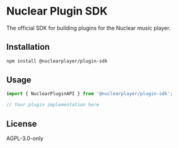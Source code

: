 # Nuclear Plugin SDK

The official SDK for building plugins for the Nuclear music player.

## Installation

```bash
npm install @nuclearplayer/plugin-sdk
```

## Usage

```typescript
import { NuclearPluginAPI } from '@nuclearplayer/plugin-sdk';

// Your plugin implementation here
```

## License

AGPL-3.0-only